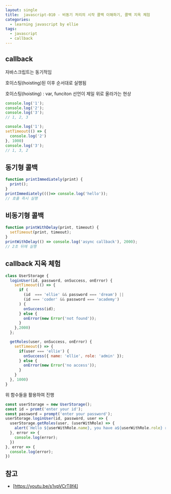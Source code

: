 ```yaml
---
layout: single
title:  javascript-010 - 비동기 처리의 시작 콜백 이해하기, 콜백 지옥 체험
categories: 
  - learning javascript by ellie
tags: 
  - javascript
  - callback
---
```


## callback

자바스크립트는 동기적임

호이스팅(hoisting)된 이후 순서대로 실행됨

호이스팅(hoisting) : var, funciton 선언이 제일 위로 올라가는 현상

```js
console.log('1'); 
console.log('2');
console.log('3');
// 1, 2, 3

console.log('1');
setTimeout(() => {
  console.log('2')
}, 1000)
console.log('3');
// 1, 3, 2
```

## 동기형 콜백

```js
function printImmediately(print) {
  print();
}
printImmediately((()=> console.log('hello'));
// 호출 즉시 실행
```


## 비동기형 콜백

```js
function printWithDelay(print, timeout) {
  setTimeout(print, timeout);
}
printWithDelay(() => console.log('async callback'), 2000);
// 2초 뒤에 실행
```

## callback 지옥 체험

```js
class UserStorage {
  loginUser(id, password, onSuccess, onError) {
    setTimeout(() => {
      if (
        (id  === 'ellie' && password === 'dream') ||
        (id === 'coder' && password === 'academy')
      ) {
        onSuccess(id);
      } else {
        onError(new Error('not found'));
      }
    },2000)
  };

  getRoles(user, onSuccess, onError) {
    setTimeout() => {
      if(user === 'ellie') {
        onSuccess({ name: 'ellie', role: 'admin' });
      } else {
        onError(new Error('no access'));
      }
    }
  }, 1000)
}
```

위 함수들을 활용하여 진행

```js
const userStorage = new UserStorage();
const id = promt('enter your id');
const password = prompt('enter your password');
userStorage.loginUser(id, password, user => {
  userStorage.getRoles(user, (userWithRole) => {
    alert(`Hello ${userWithRole.name}, you have a${userWithRole.role} role`);
  }, error => {
    console.log(error);
  })
}, error => {
  console.log(error);
})
```

## 참고
- [https://youtu.be/s1vpVCrT8f4]